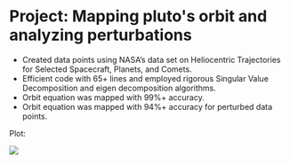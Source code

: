 # Project: Mapping pluto's orbit and analyzing perturbations

- Created data points using NASA’s data set on Heliocentric Trajectories for Selected Spacecraft, Planets, and Comets.
- Efficient code with 65+ lines and employed rigorous Singular Value Decomposition and eigen decomposition algorithms.
- Orbit equation was mapped with 99%+ accuracy.
- Orbit equation was mapped with 94%+ accuracy for perturbed data points.

Plot:

![](https://github.com/amayk13/MAT-167/blob/main/Plot.png)
